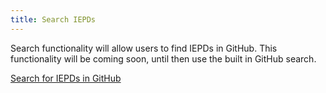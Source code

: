 ```yaml
---
title: Search IEPDs
---
```


Search functionality will allow users to find IEPDs in GitHub. This functionality will be coming soon, until then use the built in GitHub search.

[Search for IEPDs in GitHub](https://github.com/search?q=NIEM+IEPD&utf8=%E2%9C%93)
